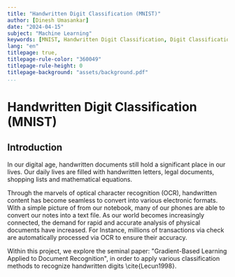 ```yaml
---
title: "Handwritten Digit Classification (MNIST)"
author: [Dinesh Umasankar]
date: "2024-04-15"
subject: "Machine Learning"
keywords: [MNIST, Handwritten Digit Classification, Digit Classification]
lang: "en"
titlepage: true,
titlepage-rule-color: "360049"
titlepage-rule-height: 0
titlepage-background: "assets/background.pdf"
...
```


# Handwritten Digit Classification (MNIST)

## Introduction

In our digital age, handwritten documents still hold a significant place in our lives. Our daily lives are filled with handwritten letters, legal documents, shopping lists and mathematical equations.

Through the marvels of optical character recognition (OCR), handwritten content has become seamless to convert into various electronic formats. With a simple picture of from our notebook, many of our phones are able to convert our notes into a text file. As our world becomes increasingly connected, the demand for rapid and accurate analysis of physical documents have increased. For Instance, millions of transactions via check are automatically processed via OCR to ensure their accuracy.

Within this project, we explore the seminal paper: "Gradient-Based Learning Applied to Document Recognition", in order to apply various classification methods to recognize handwritten digits \cite{Lecun1998}.